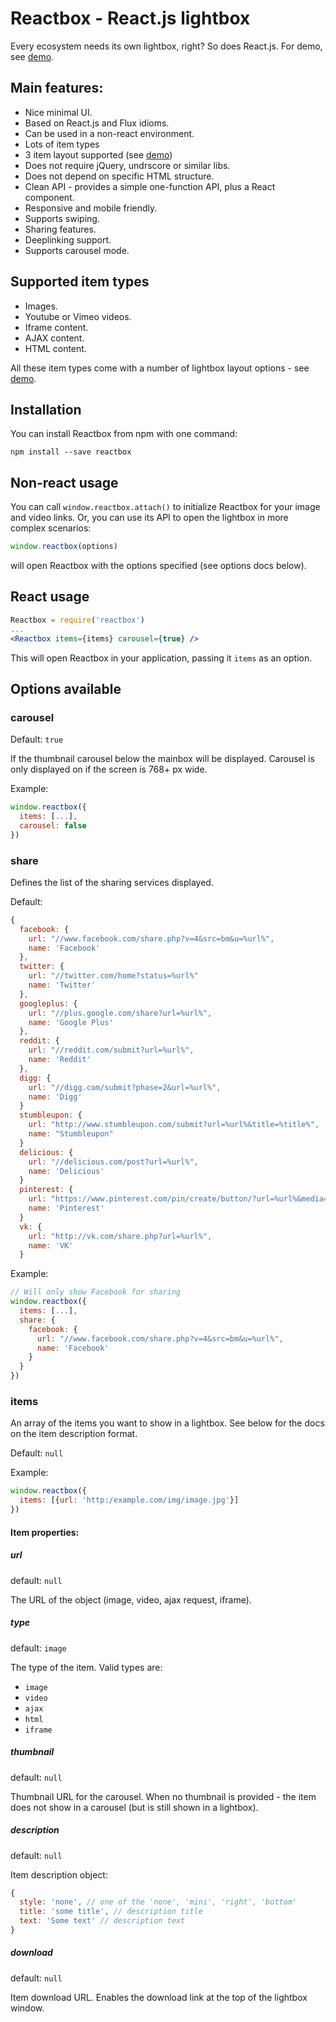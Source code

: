 # Reactbox - React.js lightbox

Every ecosystem needs its own lightbox, right? So does React.js.
For demo, see [demo](http://reactbox.karevn.com/demo).

## Main features:
* Nice minimal UI.
* Based on React.js and Flux idioms.
* Can be used in a non-react environment.
* Lots of item types
* 3 item layout supported (see [demo](http://reactbox.karevn.com/demo))
* Does not require jQuery, undrscore or similar libs.
* Does not depend on specific HTML structure.
* Clean API - provides a simple one-function API, plus a React component.
* Responsive and mobile friendly.
* Supports swiping.
* Sharing features.
* Deeplinking support.
* Supports carousel mode.

## Supported item types
* Images.
* Youtube or Vimeo videos.
* Iframe content.
* AJAX content.
* HTML content.

All these item types come with a number of lightbox layout options - see [demo](http://reactbox.karevn.com/demo).

## Installation
You can install Reactbox from npm with one command:

```
npm install --save reactbox
```

## Non-react usage
You can call `window.reactbox.attach()` to initialize Reactbox for your image
and video links. Or, you can use its API to open the lightbox in more complex
scenarios:

```js
window.reactbox(options)
```
will open Reactbox with the options specified (see options docs below).

## React usage

```jsx
Reactbox = require('reactbox')
...
<Reactbox items={items} carousel={true} />

```
This will open Reactbox in your application, passing it `items` as an option.

## Options available

### carousel
Default: `true`

If the thumbnail carousel below the mainbox will be displayed. Carousel is only displayed on if the screen is 768+ px wide.


Example:

```js
window.reactbox({
  items: [...],
  carousel: false
})
```
### share

Defines the list of the sharing services displayed.

Default:
```js
{
  facebook: {
    url: "//www.facebook.com/share.php?v=4&src=bm&u=%url%",
    name: 'Facebook'
  },
  twitter: {
    url: "//twitter.com/home?status=%url%"
    name: 'Twitter'
  },
  googleplus: {
    url: "//plus.google.com/share?url=%url%",
    name: 'Google Plus'
  },
  reddit: {
    url: "//reddit.com/submit?url=%url%",
    name: 'Reddit'
  },
  digg: {
    url: "//digg.com/submit?phase=2&url=%url%",
    name: 'Digg'
  }
  stumbleupon: {
    url: "http://www.stumbleupon.com/submit?url=%url%&title=%title%",
    name: "Stumbleupon"
  }
  delicious: {
    url: "//delicious.com/post?url=%url%",
    name: 'Delicious'
  }
  pinterest: {
    url: "https://www.pinterest.com/pin/create/button/?url=%url%&media=%image_url%&description=%description%&title=%title%",
    name: 'Pinterest'
  }
  vk: {
    url: "http://vk.com/share.php?url=%url%",
    name: 'VK'
  }
```

Example:
```js
// Will only show Facebook for sharing
window.reactbox({
  items: [...],
  share: {
    facebook: {
      url: "//www.facebook.com/share.php?v=4&src=bm&u=%url%",
      name: 'Facebook'
    }
  }
})
```

### items

An array of the items you want to show in a lightbox. See below for the docs on the item description format.

Default: `null`

Example:
```js
window.reactbox({
  items: [{url: 'http:/example.com/img/image.jpg'}]
})
```

#### Item properties:
##### url
  default: `null`

  The URL of the object (image, video, ajax request, iframe).
##### type
  default: `image`

  The type of the item. Valid types are:
  * `image`
  * `video`
  * `ajax`
  * `html`
  * `iframe`

##### thumbnail
  default: `null`

  Thumbnail URL for the carousel. When no thumbnail is provided - the item does
  not show in a carousel  (but is still shown in a lightbox).

##### description
  default: `null`

Item description object:
```js
{
  style: 'none', // one of the 'none', 'mini', 'right', 'bottom'
  title: 'some title', // description title
  text: 'Some text' // description text
}
```
##### download
default: `null`

Item download URL. Enables the download link at the top of the lightbox window.
